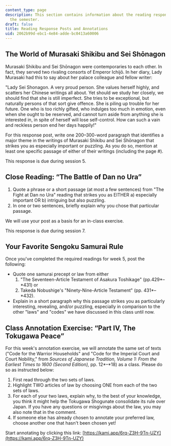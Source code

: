 ```yaml
---
content_type: page
description: This section contains information about the reading responses due during
  the semester.
draft: false
title: Reading Response Posts and Annotations
uid: 2062b99d-ebc1-4e84-adde-bc0413a60006
---
```

## The World of Murasaki Shikibu and Sei Shōnagon

Murasaki Shikibu and Sei Shōnagon were contemporaries to each other. In fact, they served two rivaling consorts of Emperor Ichijō. In her diary, Lady Murasaki had this to say about her palace colleague and fellow writer:

"Lady Sei Shonagon. A very proud person. She values herself highly, and scatters her Chinese writings all about. Yet should we study her closely, we should find that she is still imperfect. She tries to be exceptional, but naturally persons of that sort give offence. She is piling up trouble for her future. One who is too richly gifted, who indulges too much in emotion, even when she ought to be reserved, and cannot turn aside from anything she is interested in, in spite of herself will lose self-control. How can such a vain and reckless person end her days happily!"

For this response post, write one 200–300-word paragraph that identifies a major theme in the writings of Murasaki Shikibu and Sei Shōnagon that strikes you as especially important or puzzling. As you do so, mention at least one specific passage of either of their writings (including the page #).

This response is due during session 5.

## Close Reading: “The Battle of Dan no Ura”

1. Quote a phrase or a short passage (at most a few sentences) from "The Fight at Dan no Ura" reading that strikes you as EITHER a) especially important OR b) intriguing but also puzzling.
2. In one or two sentences, briefly explain why you chose that particular passage.

We will use your post as a basis for an in-class exercise.

This response is due during session 7.

## Your Favorite Sengoku Samurai Rule

Once you've completed the required readings for week 5, post the following:

- Quote one samurai precept or law from either 
    1. "The Seventeen-Article Testament of Asakura Toshikage" (pp.429*–*431) or
    2. Takeda Nobushige's "Ninety-Nine-Article Testament" (pp. 431*–*432).
- Explain in a short paragraph why this passage strikes you as particularly interesting, revealing, and/or puzzling, especially in comparison to the other "laws" and "codes" we have discussed in this class until now.

## Class Annotation Exercise: “Part IV, The Tokugawa Peace” 

For this week's annotation exercise, we will annotate the same set of texts ("Code for the Warrior Households" and "Code for the Imperial Court and Court Nobility," from *Sources of Japanese Tradition, Volume 1: From the Earliest Times to 1600 (Second Edition),* pp. 12*–*18) as a class. Please do so as instructed below:

1. First read through the two sets of laws.
2. Highlight TWO articles of law by choosing ONE from each of the two sets of laws.
3. For each of your two laws, explain why, to the best of your knowledge, you think it might help the Tokugawa Shogunate consolidate its rule over Japan. If you have any questions or misgivings about the law, you may also note that in the comment.
4. If someone else has already chosen to annotate your preferred law, choose another one that hasn't been chosen yet!

Start annotating by clicking this link: [https://kami.app/6rq-Z3H-9Tn-UZY](https://kami.app/6rq-Z3H-9Tn-UZY)